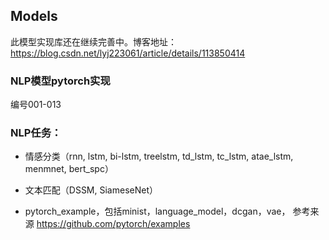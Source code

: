 ## Models

此模型实现库还在继续完善中。博客地址：https://blog.csdn.net/lyj223061/article/details/113850414


### NLP模型pytorch实现
编号001-013

### NLP任务：

- 情感分类（rnn,  lstm,  bi-lstm,  treelstm,  td_lstm,  tc_lstm,  atae_lstm,  menmnet,  bert_spc）


- 文本匹配（DSSM,  SiameseNet）


- pytorch_example，包括minist，language_model，dcgan，vae， 参考来源 https://github.com/pytorch/examples

